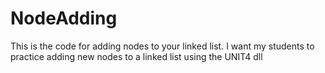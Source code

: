 # NodeAdding
This is the code for adding nodes to your linked list.
I want my students to practice adding new nodes to a linked list using the UNIT4 dll

